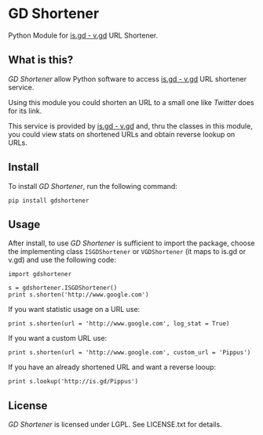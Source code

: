 # GD Shortener

Python Module for [is.gd - v.gd](http://is.gd/apishorteningreference.php "is.gd - v.gd - Developer site")  URL Shortener.

## What is this?

*GD Shortener* allow Python software to access [is.gd - v.gd](http://is.gd/apishorteningreference.php "is.gd - v.gd - Developer site") URL shortener service.

Using this module you could shorten an URL to a small one like *Twitter* does for its link.

This service is provided by [is.gd - v.gd](http://is.gd/apishorteningreference.php "is.gd - v.gd - Developer site") and, thru the classes in this module, you could view stats on shortened URLs and obtain reverse lookup on URLs. 

## Install

To install *GD Shortener*, run the following command:

	pip install gdshortener
	
## Usage

After install, to use *GD Shortener* is sufficient to import the package, choose the implementing class `ISGDShortener` or `VGDShortener` (it maps to is.gd or v.gd) and use the following code:

	import gdshortener
	
	s = gdshortener.ISGDShortener()
	print s.shorten('http://www.google.com')
	
If you want statistic usage on a URL use:

	print s.shorten(url = 'http://www.google.com', log_stat = True)
	
If you want a custom URL use:

	print s.shorten(url = 'http://www.google.com', custom_url = 'Pippus')
	
If you have an already shortened URL and want a reverse looup:

	print s.lookup('http://is.gd/Pippus')
	
## License

*GD Shortener* is licensed under LGPL. See LICENSE.txt for details.
